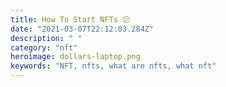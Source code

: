 ```yaml
---
title: How To Start NFTs 😕
date: "2021-03-07T22:12:03.284Z"
description: " "
category: "nft"
heroimage: dollars-laptop.png
keywords: "NFT, nfts, what are nfts, what nft"
---
```


